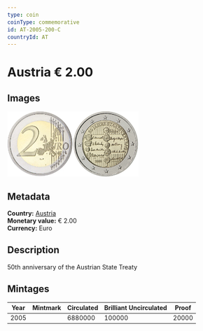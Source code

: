 ```yaml
---
type: coin
coinType: commemorative
id: AT-2005-200-C
countryId: AT
---
```


# Austria € 2.00

## Images

<img src="../../Images/common-2002-200.webp" height="150" alt="Front image"><img src="Images/AT-2005-200.webp" height="150" alt="Back image">

## Metadata

**Country:** [Austria](../../Countries/Austria/index.md)\
**Monetary value:** € 2.00\
**Currency:** Euro

## Description

50th anniversary of the Austrian State Treaty

## Mintages

| Year | Mintmark | Circulated | Brilliant Uncirculated | Proof |
| ---- | -------- | ---------- | ---------------------- | ----- |
| 2005 |          | 6880000    | 100000                 | 20000 |
